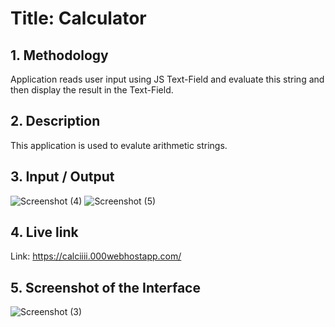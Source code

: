 
# **Title: Calculator**


## **1. Methodology**
Application reads user input using JS Text-Field and evaluate this string and then display the result in the Text-Field.

## **2. Description**
This application is used to evalute arithmetic strings.


## **3. Input / Output**
![Screenshot (4)](https://user-images.githubusercontent.com/67909711/208137851-7c73b969-87c5-4134-87ee-55f007b2e63a.png)
![Screenshot (5)](https://user-images.githubusercontent.com/67909711/208137866-24b2edd2-8a43-4b54-870b-29891e8d4125.png)



## **4. Live link**
Link: https://calciiii.000webhostapp.com/


## **5. Screenshot of the Interface**
![Screenshot (3)](https://user-images.githubusercontent.com/67909711/208136535-2e0eb77e-e393-4f26-a7d8-3b0296e107b0.png)

